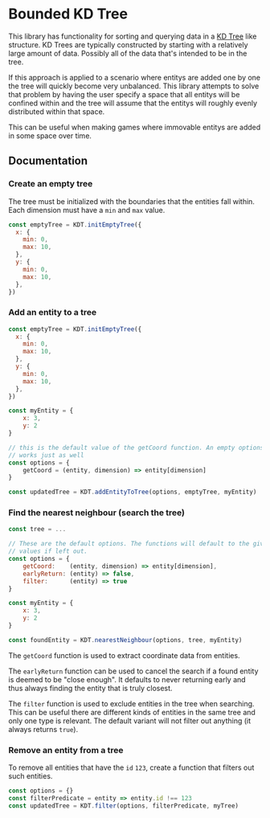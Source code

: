 # Bounded KD Tree

This library has functionality for sorting and querying data in a [KD Tree](https://en.wikipedia.org/wiki/K-d_tree)
like structure. KD Trees are typically constructed by starting with a
relatively large amount of data.  Possibly all of the data that's intended to
be in the tree.

If this approach is applied to a scenario where entitys are added one by one
the tree will quickly become very unbalanced. This library attempts to solve
that problem by having the user specify a space that all entitys will be
confined within and the tree will assume that the entitys will roughly evenly
distributed within that space.

This can be useful when making games where immovable entitys are added in some
space over time.

## Documentation

### Create an empty tree

The tree must be initialized with the boundaries that the entities fall within.
Each dimension must have a `min` and `max` value.

```js
const emptyTree = KDT.initEmptyTree({
  x: {
    min: 0,
    max: 10,
  },
  y: {
    min: 0,
    max: 10,
  },
})
```

### Add an entity to a tree

```js
const emptyTree = KDT.initEmptyTree({
  x: {
    min: 0,
    max: 10,
  },
  y: {
    min: 0,
    max: 10,
  },
})

const myEntity = {
    x: 3,
    y: 2
}

// this is the default value of the getCoord function. An empty options object
// works just as well
const options = {
    getCoord = (entity, dimension) => entity[dimension]
}

const updatedTree = KDT.addEntityToTree(options, emptyTree, myEntity)
```

### Find the nearest neighbour (search the tree)

```js
const tree = ...

// These are the default options. The functions will default to the given
// values if left out.
const options = {
    getCoord:    (entity, dimension) => entity[dimension],
    earlyReturn: (entity) => false,
    filter:      (entity) => true
}

const myEntity = {
    x: 3,
    y: 2
}

const foundEntity = KDT.nearestNeighbour(options, tree, myEntity)
```

The `getCoord` function is used to extract coordinate data from entities.

The `earlyReturn` function can be used to cancel the search if a found entity
is deemed to be "close enough". It defaults to never returning early and thus
always finding the entity that is truly closest.

The `filter` function is used to exclude entities in the tree when searching.
This can be useful there are different kinds of entities in the same tree and
only one type is relevant. The default variant will not filter out anything (it
always returns `true`).

### Remove an entity from a tree

To remove all entities that have the `id` `123`, create a function that filters
out such entities.

```js
const options = {}
const filterPredicate = entity => entity.id !== 123
const updatedTree = KDT.filter(options, filterPredicate, myTree)
```

